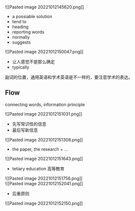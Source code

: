 ![[Pasted image 20221012145620.png]]

- a possiable solution
- tend to
- heading
- reporting words
- normally
- suggests

![[Pasted image 20221012150047.png]]

- 让人感觉不是那么确定
- typically

副词的位置，通用英语和学术英语是不一样的，要注意学术的表达。

## Flow

connecting words, information principle

![[Pasted image 20221012151031.png]]

- 先写常识性的信息
- 最后写新信息

![[Pasted image 20221012151308.png]]

- the paper, the research + …

![[Pasted image 20221012151643.png]]

- tetiary education 高等教育

![[Pasted image 20221012151756.png]]  
![[Pasted image 20221012152041.png]]

- 后重原则

![[Pasted image 20221012152150.png]]
